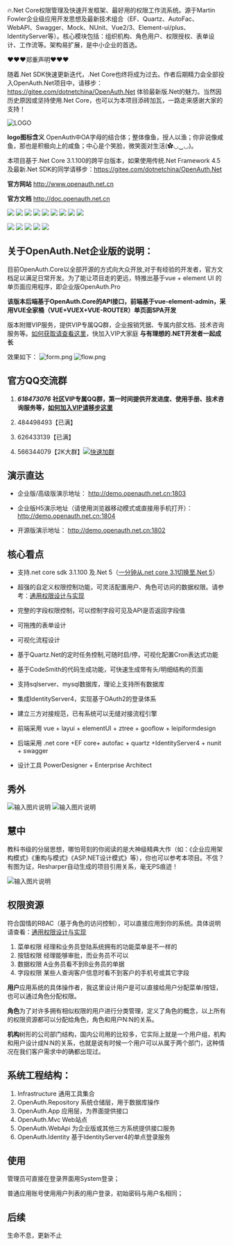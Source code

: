 🔥.Net Core权限管理及快速开发框架、最好用的权限工作流系统。源于Martin Fowler企业级应用开发思想及最新技术组合（EF、Quartz、AutoFac、WebAPI、Swagger、Mock、NUnit、Vue2/3、Element-ui/plus、IdentityServer等）。核心模块包括：组织机构、角色用户、权限授权、表单设计、工作流等。架构易扩展，是中小企业的首选。

❤❤❤郑重声明❤❤❤

随着.Net SDK快速更新迭代，.Net Core也终将成为过去。作者后期精力会全部投入OpenAuth.Net项目中，请移步：https://gitee.com/dotnetchina/OpenAuth.Net 体验最新版.Net的魅力。当然因历史原因或坚持使用.Net Core，也可以为本项目添砖加瓦，一路走来感谢大家的支持！

![LOGO](https://images.gitee.com/uploads/images/2020/0420/002145_bdea42ff_362401.png "logo.png")

**logo图标含义** OpenAuth中OA字母的结合体；整体像鱼，授人以渔；你非说像咸鱼，那也是积极向上的咸鱼；中心是个笑脸，微笑面对生活(✿◡‿◡)。

本项目基于.Net Core 3.1.100的跨平台版本，如果使用传统.Net Framework 4.5及最新.Net SDK的同学请移步：https://gitee.com/dotnetchina/OpenAuth.Net

**官方网站** http://www.openauth.net.cn

**官方文档**  http://doc.openauth.net.cn 

![](https://img.shields.io/badge/release-2.0-blue)
![](https://img.shields.io/badge/.net%20core-3.1.100-blue)
![](https://img.shields.io/badge/IdentityServer4-3.0.1-blue)
![](https://img.shields.io/badge/quartz-3.0.7-blue)
![](https://img.shields.io/badge/Autofac-5.1.2-blue)
![](https://img.shields.io/badge/NUnit-3.12-blue)
![](https://img.shields.io/badge/SwaggerUI-OAS%203.0-blue)
![](https://img.shields.io/badge/Moq-4.13-blue)
![](https://img.shields.io/badge/log4net-2.0.8-blue)

![](https://img.shields.io/badge/vue-2.6.10-brightgreen)
![](https://img.shields.io/badge/element--ui-2.10.1-brightgreen)
![](https://img.shields.io/badge/node-%3E%3D4.0-brightgreen)
![](https://img.shields.io/badge/npm-3.0.0-brightgreen)
![](https://img.shields.io/badge/layui-2.5.6-brightgreen)



## 关于OpenAuth.Net企业版的说明：

目前OpenAuth.Core以全部开源的方式向大众开放,对于有经验的开发者，官方文档足以满足日常开发。为了能让项目走的更远，特推出基于vue + element UI 的单页面应用程序，即企业版OpenAuth.Pro

**该版本后端基于OpenAuth.Core的API接口，前端基于vue-element-admin，采用VUE全家桶（VUE+VUEX+VUE-ROUTER）单页面SPA开发**

版本附赠VIP服务，提供VIP专属QQ群，企业报销凭据、专属内部文档、技术咨询服务等。[如何获取请查看这里](http://openauth.net.cn/question/detail.html?id=a2be2d61-7fcb-4df8-8be2-9f296c22a89c)，快加入VIP大家庭 **与有理想的.NET开发者一起成长**

效果如下：
![](https://images.gitee.com/uploads/images/2021/0128/224913_6bda2388_362401.png "form.png")
![](https://images.gitee.com/uploads/images/2021/0128/225024_57595ce9_362401.png "flow.png")

## 官方QQ交流群  

1. ***618473076*** **社区VIP专属QQ群，第一时间提供开发进度、使用手册、技术咨询服务等，[如何加入VIP请移步这里](http://openauth.net.cn/question/detail.html?id=a2be2d61-7fcb-4df8-8be2-9f296c22a89c)**

1. 484498493【已满】

1. 626433139【已满】

1. 566344079【2K大群】[![快速加群](https://img.shields.io/badge/qq%E7%BE%A4-566344079-blue.svg)](http://shang.qq.com/wpa/qunwpa?idkey=aa850ac69f1f43ab4be39ecddd6030a937e9236d95966a707fcb667491049fdc)


## 演示直达

* 企业版/高级版演示地址： http://demo.openauth.net.cn:1803

* 企业版H5演示地址（请使用浏览器移动模式或直接用手机打开）： http://demo.openauth.net.cn:1804 

* 开源版演示地址： http://demo.openauth.net.cn:1802

## 核心看点

* 支持.net core sdk 3.1.100 及.Net 5（[一分钟从.net core 3.1切换至.Net 5](https://www.cnblogs.com/yubaolee/p/Net3ToNet5.html)）

* 超强的自定义权限控制功能，可灵活配置用户、角色可访问的数据权限。请参考：[通用权限设计与实现](https://www.cnblogs.com/yubaolee/p/DataPrivilege.html)

* 完整的字段权限控制，可以控制字段可见及API是否返回字段值

* 可拖拽的表单设计  

* 可视化流程设计  

* 基于Quartz.Net的定时任务控制,可随时启/停，可视化配置Cron表达式功能

* 基于CodeSmith的代码生成功能，可快速生成带有头/明细结构的页面

* 支持sqlserver、mysql数据库，理论上支持所有数据库

* 集成IdentityServer4，实现基于OAuth2的登录体系

* 建立三方对接规范，已有系统可以无缝对接流程引擎

* 前端采用 vue + layui + elementUI + ztree + gooflow + leipiformdesign

* 后端采用 .net core +EF core+ autofac + quartz +IdentityServer4 + nunit + swagger

* 设计工具 PowerDesigner + Enterprise Architect

## 秀外
![输入图片说明](https://gitee.com/uploads/images/2018/0328/173337_6e017075_362401.png "表单设计")
![输入图片说明](https://gitee.com/uploads/images/2018/0328/150758_26ef9d61_362401.png "流程设计")

## 慧中

教科书级的分层思想，哪怕苛刻的你阅读的是大神级精典大作（如：《企业应用架构模式》《重构与模式》《ASP.NET设计模式》等），你也可以参考本项目。不信？有图为证，Resharper自动生成的项目引用关系，毫无PS痕迹！

![输入图片说明](https://gitee.com/uploads/images/2015/1113/233705_271ecb3a_362401.jpeg "在这里输入图片标题")

## 权限资源

符合国情的RBAC（基于角色的访问控制），可以直接应用到你的系统。具体说明请查看：[通用权限设计与实现](https://www.cnblogs.com/yubaolee/p/DataPrivilege.html)

1. 菜单权限  经理和业务员登陆系统拥有的功能菜单是不一样的
2. 按钮权限  经理能够审批，而业务员不可以
3. 数据权限  A业务员看不到B业务员的单据
4. 字段权限  某些人查询客户信息时看不到客户的手机号或其它字段

**用户**应用系统的具体操作者，我这里设计用户是可以直接给用户分配菜单/按钮，也可以通过角色分配权限。

**角色**为了对许多拥有相似权限的用户进行分类管理，定义了角色的概念，以上所有的权限资源都可以分配给角色，角色和用户N:N的关系。

**机构**树形的公司部门结构，国内公司用的比较多，它实际上就是一个用户组，机构和用户设计成N:N的关系，也就是说有时候一个用户可以从属于两个部门，这种情况在我们客户需求中的确都出现过。

## 系统工程结构：
1. Infrastructure 通用工具集合
1. OpenAuth.Repository 系统仓储层，用于数据库操作
1. OpenAuth.App 应用层，为界面提供接口
1. OpenAuth.Mvc Web站点
1. OpenAuth.WebApi 为企业版或其他三方系统提供接口服务
1. OpenAuth.Identity 基于IdentityServer4的单点登录服务

## 使用
管理员可直接在登录界面用System登录；

普通应用账号使用用户列表的用户登录，初始密码与用户名相同；

## 后续
生命不息，更新不止


